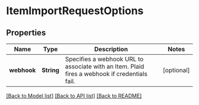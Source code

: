 # ItemImportRequestOptions

## Properties
Name | Type | Description | Notes
------------ | ------------- | ------------- | -------------
**webhook** | **String** | Specifies a webhook URL to associate with an Item. Plaid fires a webhook if credentials fail.  | [optional] 

[[Back to Model list]](../README.md#documentation-for-models) [[Back to API list]](../README.md#documentation-for-api-endpoints) [[Back to README]](../README.md)


